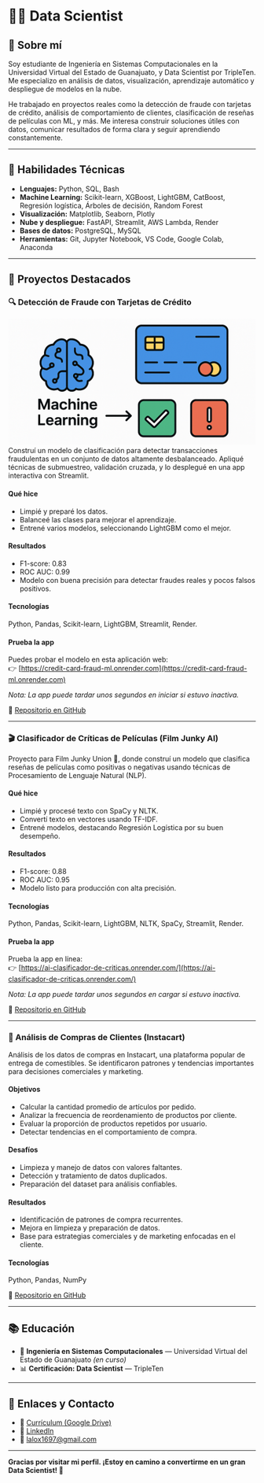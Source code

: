 # 👨‍💻 Data Scientist

## 🚀 Sobre mí

Soy estudiante de Ingeniería en Sistemas Computacionales en la Universidad Virtual del Estado de Guanajuato, y Data Scientist por TripleTen. Me especializo en análisis de datos, visualización, aprendizaje automático y despliegue de modelos en la nube.

He trabajado en proyectos reales como la detección de fraude con tarjetas de crédito, análisis de comportamiento de clientes, clasificación de reseñas de películas con ML, y más. Me interesa construir soluciones útiles con datos, comunicar resultados de forma clara y seguir aprendiendo constantemente.

---

## 🧠 Habilidades Técnicas

- **Lenguajes:** Python, SQL, Bash  
- **Machine Learning:** Scikit-learn, XGBoost, LightGBM, CatBoost, Regresión logística, Árboles de decisión, Random Forest  
- **Visualización:** Matplotlib, Seaborn, Plotly  
- **Nube y despliegue:** FastAPI, Streamlit, AWS Lambda, Render  
- **Bases de datos:** PostgreSQL, MySQL
- **Herramientas:** Git, Jupyter Notebook, VS Code, Google Colab, Anaconda

---

## 📂 Proyectos Destacados

### 🔍 Detección de Fraude con Tarjetas de Crédito
![](assets/img/fraud.png)
Construí un modelo de clasificación para detectar transacciones fraudulentas en un conjunto de datos altamente desbalanceado. Apliqué técnicas de submuestreo, validación cruzada, y lo desplegué en una app interactiva con Streamlit.

#### Qué hice
- Limpié y preparé los datos.
- Balanceé las clases para mejorar el aprendizaje.
- Entrené varios modelos, seleccionando LightGBM como el mejor.

#### Resultados
- F1-score: 0.83  
- ROC AUC: 0.99  
- Modelo con buena precisión para detectar fraudes reales y pocos falsos positivos.

#### Tecnologías
Python, Pandas, Scikit-learn, LightGBM, Streamlit, Render.

#### Prueba la app
Puedes probar el modelo en esta aplicación web:  
👉 [https://credit-card-fraud-ml.onrender.com](https://credit-card-fraud-ml.onrender.com)  

*Nota: La app puede tardar unos segundos en iniciar si estuvo inactiva.*

🔗 [Repositorio en GitHub](https://github.com/Eduardo56745/credit_card_fraud_ML)

---

### 🎬 Clasificador de Críticas de Películas (Film Junky AI)

Proyecto para Film Junky Union 🍿, donde construí un modelo que clasifica reseñas de películas como positivas o negativas usando técnicas de Procesamiento de Lenguaje Natural (NLP).

#### Qué hice
- Limpié y procesé texto con SpaCy y NLTK.
- Convertí texto en vectores usando TF-IDF.
- Entrené modelos, destacando Regresión Logística por su buen desempeño.

#### Resultados
- F1-score: 0.88  
- ROC AUC: 0.95  
- Modelo listo para producción con alta precisión.

#### Tecnologías
Python, Pandas, Scikit-learn, LightGBM, NLTK, SpaCy, Streamlit, Render.

#### Prueba la app
Prueba la app en línea:  
👉 [https://ai-clasificador-de-criticas.onrender.com/](https://ai-clasificador-de-criticas.onrender.com/)

*Nota: La app puede tardar unos segundos en cargar si estuvo inactiva.*

🔗 [Repositorio en GitHub](https://github.com/Eduardo56745/Film_Junky_AI_Clasificador_de_Criticas)

---

### 🛒 Análisis de Compras de Clientes (Instacart)

Análisis de los datos de compras en Instacart, una plataforma popular de entrega de comestibles. Se identificaron patrones y tendencias importantes para decisiones comerciales y marketing.

#### Objetivos
- Calcular la cantidad promedio de artículos por pedido.  
- Analizar la frecuencia de reordenamiento de productos por cliente.  
- Evaluar la proporción de productos repetidos por usuario.  
- Detectar tendencias en el comportamiento de compra.

#### Desafíos
- Limpieza y manejo de datos con valores faltantes.  
- Detección y tratamiento de datos duplicados.  
- Preparación del dataset para análisis confiables.

#### Resultados
- Identificación de patrones de compra recurrentes.  
- Mejora en limpieza y preparación de datos.  
- Base para estrategias comerciales y de marketing enfocadas en el cliente.

#### Tecnologías
Python, Pandas, NumPy

🔗 [Repositorio en GitHub](https://github.com/Eduardo56745/Instacart-Data-Analysis)

---

## 📚 Educación

- 📘 **Ingeniería en Sistemas Computacionales** — Universidad Virtual del Estado de Guanajuato *(en curso)*  
- 📊 **Certificación: Data Scientist** — TripleTen

---

## 📎 Enlaces y Contacto

- 📄 [Currículum (Google Drive)](https://drive.google.com/file/d/1By1Y01hmr3DnA2UzcXPWbjPoqvpEkfKn/view?usp=sharing)
- 💼 [LinkedIn](https://www.linkedin.com/in/eduardo-ortega-30154629a/)  
- 📧 lalox1697@gmail.com  

---

**Gracias por visitar mi perfil. ¡Estoy en camino a convertirme en un gran Data Scientist! 🚀**

